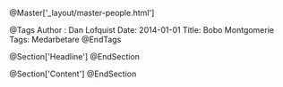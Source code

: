 @Master['_layout/master-people.html']

@Tags
Author : Dan Lofquist
Date: 2014-01-01
Title: Bobo Montgomerie
Tags: Medarbetare
@EndTags

@Section['Headline']
@EndSection

@Section['Content']
@EndSection